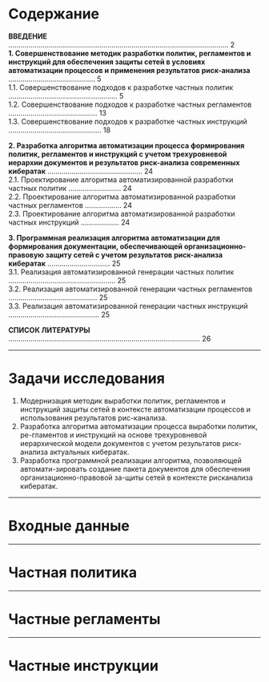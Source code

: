 # Содержание

**ВВЕДЕНИЕ** ............................................................................................................. 2  
**1. Совершенствование методик разработки политик, регламентов и инструкций для обеспечения защиты сетей в условиях автоматизации процессов и применения результатов риск-анализа** ........................................... 5  
1.1. Совершенствование подходов к разработке частных политик ...................................................... 5  
1.2. Совершенствование подходов к разработке частных регламентов ............................................ 13  
1.3. Совершенствование подходов к разработке частных инструкций .............................................. 18  

**2. Разработка алгоритма автоматизации процесса формирования политик, регламентов и инструкций с учетом трехуровневой иерархии документов и результатов риск-анализа современных кибератак** ............................................... 24  
2.1. Проектирование алгоритма автоматизированной разработки частных политик .......................... 24  
2.2. Проектирование алгоритма автоматизированной разработки частных регламентов .................. 24  
2.3. Проектирование алгоритма автоматизированной разработки частных инструкций ................... 24  

**3. Программная реализация алгоритма автоматизации для формирования документации, обеспечивающей организационно-правовую защиту сетей с учетом результатов риск-анализа кибератак** ............................... 25  
3.1. Реализация автоматизированной генерации частных политик ..................................................... 25  
3.2. Реализация автоматизированной генерации частных регламентов ............................................ 25  
3.3. Реализация автоматизированной генерации частных инструкций ............................................. 25  

**СПИСОК ЛИТЕРАТУРЫ** ............................................................................................... 26  

---
# Задачи исследования
1) Модернизация методик выработки политик, регламентов и инструкций защиты сетей в контексте автоматизации процессов и использования результатов рис-канализа.
2) Разработка алгоритма автоматизации процесса выработки политик, ре-гламентов и инструкций на основе трехуровневой иерархической модели документов с учетом результатов риск-анализа актуальных кибератак.
3) Разработка программной реализации алгоритма, позволяющей автомати-зировать создание пакета документов для обеспечения организационно-правовой за-щиты сетей в контексте рисканализа кибератак.
---
# Входные данные


---
# Частная политика


---
# Частные регламенты


---
# Частные инструкции

